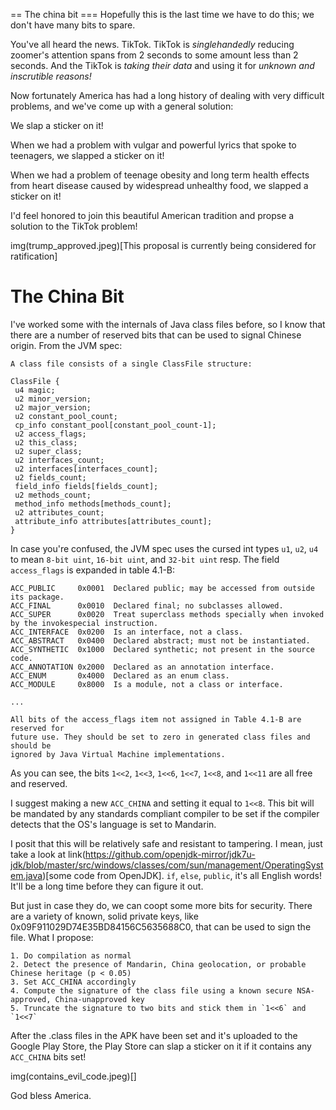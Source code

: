 == The china bit
=== Hopefully this is the last time we have to do this; we don't have many bits to spare.

You've all heard the news. TikTok. TikTok is *singlehandedly* reducing zoomer's attention spans from 2 seconds to some amount less than 2 seconds. And the TikTok is *taking their data* and using it for *unknown and inscrutible reasons!*

Now fortunately America has had a long history of dealing with very difficult problems, and we've come up with a general solution:

We slap a sticker on it!

When we had a problem with vulgar and powerful lyrics that spoke to teenagers, we slapped a sticker on it!

When we had a problem of teenage obesity and long term health effects from heart disease caused by widespread unhealthy food, we slapped a sticker on it!

I'd feel honored to join this beautiful American tradition and propse a solution to the TikTok problem!

img(trump_approved.jpeg)[This proposal is currently being considered for ratification]

# The China Bit

I've worked some with the internals of Java class files before, so I know that there are a number of reserved bits that can be used to signal Chinese origin. From the JVM spec:

```
A class file consists of a single ClassFile structure:

ClassFile {
 u4 magic;
 u2 minor_version;
 u2 major_version;
 u2 constant_pool_count;
 cp_info constant_pool[constant_pool_count-1];
 u2 access_flags;
 u2 this_class;
 u2 super_class;
 u2 interfaces_count;
 u2 interfaces[interfaces_count];
 u2 fields_count;
 field_info fields[fields_count];
 u2 methods_count;
 method_info methods[methods_count];
 u2 attributes_count;
 attribute_info attributes[attributes_count];
}
```

In case you're confused, the JVM spec uses the cursed int types `u1`, `u2`, `u4` to mean `8-bit uint`, `16-bit uint`, and `32-bit uint` resp. The field `access_flags` is expanded in table 4.1-B:

```
ACC_PUBLIC     0x0001  Declared public; may be accessed from outside its package.
ACC_FINAL      0x0010  Declared final; no subclasses allowed.
ACC_SUPER      0x0020  Treat superclass methods specially when invoked by the invokespecial instruction.
ACC_INTERFACE  0x0200  Is an interface, not a class.
ACC_ABSTRACT   0x0400  Declared abstract; must not be instantiated.
ACC_SYNTHETIC  0x1000  Declared synthetic; not present in the source code.
ACC_ANNOTATION 0x2000  Declared as an annotation interface.
ACC_ENUM       0x4000  Declared as an enum class.
ACC_MODULE     0x8000  Is a module, not a class or interface.

...

All bits of the access_flags item not assigned in Table 4.1-B are reserved for
future use. They should be set to zero in generated class files and should be
ignored by Java Virtual Machine implementations.
```

As you can see, the bits `1<<2`, `1<<3`, `1<<6`, `1<<7`, `1<<8`, and `1<<11` are all free and reserved.

I suggest making a new `ACC_CHINA` and setting it equal to `1<<8`. This bit will be mandated by any standards compliant compiler to be set if the compiler detects that the OS's language is set to Mandarin.

I posit that this will be relatively safe and resistant to tampering. I mean, just take a look at link(https://github.com/openjdk-mirror/jdk7u-jdk/blob/master/src/windows/classes/com/sun/management/OperatingSystem.java)[some code from OpenJDK]. `if`, `else`, `public`, it's all English words! It'll be a long time before they can figure it out.

But just in case they do, we can coopt some more bits for security. There are a variety of known, solid private keys, like 0x09F911029D74E35BD84156C5635688C0, that can be used to sign the file. What I propose:

```
1. Do compilation as normal
2. Detect the presence of Mandarin, China geolocation, or probable Chinese heritage (p < 0.05)
3. Set ACC_CHINA accordingly
4. Compute the signature of the class file using a known secure NSA-approved, China-unapproved key
5. Truncate the signature to two bits and stick them in `1<<6` and `1<<7`
```

After the .class files in the APK have been set and it's uploaded to the Google Play Store, the Play Store can slap a sticker on it if it contains any `ACC_CHINA` bits set!

img(contains_evil_code.jpeg)[]

God bless America.

